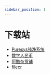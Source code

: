 ```yaml
---
sidebar_position: 1
---
```


# 下载站

- [Puresys纯净系统](https://www.puresys.net/)
- [数字人民币](https://www.itrmb.com/)
- [阿酷杂货铺](https://www.coolexe.com/)
- [filecr](https://filecr.com/)